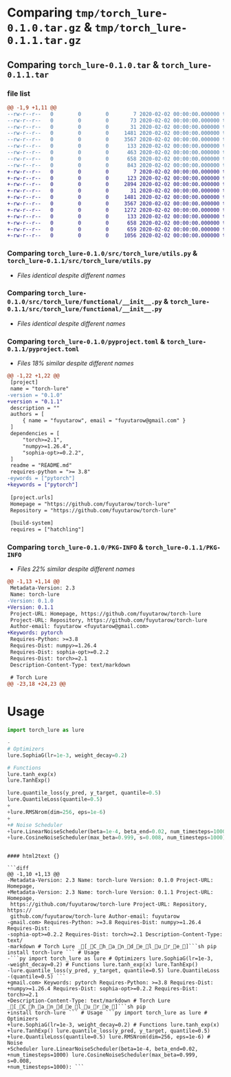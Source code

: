 # Comparing `tmp/torch_lure-0.1.0.tar.gz` & `tmp/torch_lure-0.1.1.tar.gz`

## Comparing `torch_lure-0.1.0.tar` & `torch_lure-0.1.1.tar`

### file list

```diff
@@ -1,9 +1,11 @@
--rw-r--r--   0        0        0        7 2020-02-02 00:00:00.000000 torch_lure-0.1.0/.python-version
--rw-r--r--   0        0        0       73 2020-02-02 00:00:00.000000 torch_lure-0.1.0/src/torch_lure/__init__.py
--rw-r--r--   0        0        0       31 2020-02-02 00:00:00.000000 torch_lure-0.1.0/src/torch_lure/optimizers.py
--rw-r--r--   0        0        0     1481 2020-02-02 00:00:00.000000 torch_lure-0.1.0/src/torch_lure/utils.py
--rw-r--r--   0        0        0     3567 2020-02-02 00:00:00.000000 torch_lure-0.1.0/src/torch_lure/functional/__init__.py
--rw-r--r--   0        0        0      133 2020-02-02 00:00:00.000000 torch_lure-0.1.0/.gitignore
--rw-r--r--   0        0        0      463 2020-02-02 00:00:00.000000 torch_lure-0.1.0/README.md
--rw-r--r--   0        0        0      658 2020-02-02 00:00:00.000000 torch_lure-0.1.0/pyproject.toml
--rw-r--r--   0        0        0      843 2020-02-02 00:00:00.000000 torch_lure-0.1.0/PKG-INFO
+-rw-r--r--   0        0        0        7 2020-02-02 00:00:00.000000 torch_lure-0.1.1/.python-version
+-rw-r--r--   0        0        0      123 2020-02-02 00:00:00.000000 torch_lure-0.1.1/src/torch_lure/__init__.py
+-rw-r--r--   0        0        0     2894 2020-02-02 00:00:00.000000 torch_lure-0.1.1/src/torch_lure/noise_schedulers.py
+-rw-r--r--   0        0        0       31 2020-02-02 00:00:00.000000 torch_lure-0.1.1/src/torch_lure/optim.py
+-rw-r--r--   0        0        0     1481 2020-02-02 00:00:00.000000 torch_lure-0.1.1/src/torch_lure/utils.py
+-rw-r--r--   0        0        0     3567 2020-02-02 00:00:00.000000 torch_lure-0.1.1/src/torch_lure/functional/__init__.py
+-rw-r--r--   0        0        0     1272 2020-02-02 00:00:00.000000 torch_lure-0.1.1/src/torch_lure/modules/__init__.py
+-rw-r--r--   0        0        0      133 2020-02-02 00:00:00.000000 torch_lure-0.1.1/.gitignore
+-rw-r--r--   0        0        0      658 2020-02-02 00:00:00.000000 torch_lure-0.1.1/README.md
+-rw-r--r--   0        0        0      659 2020-02-02 00:00:00.000000 torch_lure-0.1.1/pyproject.toml
+-rw-r--r--   0        0        0     1056 2020-02-02 00:00:00.000000 torch_lure-0.1.1/PKG-INFO
```

### Comparing `torch_lure-0.1.0/src/torch_lure/utils.py` & `torch_lure-0.1.1/src/torch_lure/utils.py`

 * *Files identical despite different names*

### Comparing `torch_lure-0.1.0/src/torch_lure/functional/__init__.py` & `torch_lure-0.1.1/src/torch_lure/functional/__init__.py`

 * *Files identical despite different names*

### Comparing `torch_lure-0.1.0/pyproject.toml` & `torch_lure-0.1.1/pyproject.toml`

 * *Files 18% similar despite different names*

```diff
@@ -1,22 +1,22 @@
 [project]
 name = "torch-lure"
-version = "0.1.0"
+version = "0.1.1"
 description = ""
 authors = [
     { name = "fuyutarow", email = "fuyutarow@gmail.com" }
 ]
 dependencies = [
     "torch>=2.1",
     "numpy>=1.26.4",
     "sophia-opt>=0.2.2",
 ]
 readme = "README.md"
 requires-python = ">= 3.8"
-eywords = ["pytorch"]
+keywords = ["pytorch"]
 
 [project.urls]
 Homepage = "https://github.com/fuyutarow/torch-lure"
 Repository = "https://github.com/fuyutarow/torch-lure"
 
 [build-system]
 requires = ["hatchling"]
```

### Comparing `torch_lure-0.1.0/PKG-INFO` & `torch_lure-0.1.1/PKG-INFO`

 * *Files 22% similar despite different names*

```diff
@@ -1,13 +1,14 @@
 Metadata-Version: 2.3
 Name: torch-lure
-Version: 0.1.0
+Version: 0.1.1
 Project-URL: Homepage, https://github.com/fuyutarow/torch-lure
 Project-URL: Repository, https://github.com/fuyutarow/torch-lure
 Author-email: fuyutarow <fuyutarow@gmail.com>
+Keywords: pytorch
 Requires-Python: >=3.8
 Requires-Dist: numpy>=1.26.4
 Requires-Dist: sophia-opt>=0.2.2
 Requires-Dist: torch>=2.1
 Description-Content-Type: text/markdown
 
 # Torch Lure
@@ -23,18 +24,23 @@
 ```
 
 
 # Usage
 ```py
 import torch_lure as lure
 
-
 # Optimizers
 lure.SophiaG(lr=1e-3, weight_decay=0.2)
 
 # Functions
 lure.tanh_exp(x)
 lure.TanhExp()
 
 lure.quantile_loss(y_pred, y_target, quantile=0.5)
 lure.QuantileLoss(quantile=0.5)
+
+lure.RMSNrom(dim=256, eps=1e-6)
+
+# Noise Scheduler
+lure.LinearNoiseScheduler(beta=1e-4, beta_end=0.02, num_timesteps=1000)
+lure.CosineNoiseScheduler(max_beta=0.999, s=0.008, num_timesteps=1000):
 ```
```

#### html2text {}

```diff
@@ -1,10 +1,13 @@
-Metadata-Version: 2.3 Name: torch-lure Version: 0.1.0 Project-URL: Homepage,
+Metadata-Version: 2.3 Name: torch-lure Version: 0.1.1 Project-URL: Homepage,
 https://github.com/fuyutarow/torch-lure Project-URL: Repository, https://
 github.com/fuyutarow/torch-lure Author-email: fuyutarow
-gmail.com> Requires-Python: >=3.8 Requires-Dist: numpy>=1.26.4 Requires-Dist:
-sophia-opt>=0.2.2 Requires-Dist: torch>=2.1 Description-Content-Type: text/
-markdown # Torch Lure _[_C_h_a_n_d_e_l_u_r_e_]```sh pip install torch-lure ``` # Usage
-```py import torch_lure as lure # Optimizers lure.SophiaG(lr=1e-3,
-weight_decay=0.2) # Functions lure.tanh_exp(x) lure.TanhExp()
-lure.quantile_loss(y_pred, y_target, quantile=0.5) lure.QuantileLoss
-(quantile=0.5) ```
+gmail.com> Keywords: pytorch Requires-Python: >=3.8 Requires-Dist:
+numpy>=1.26.4 Requires-Dist: sophia-opt>=0.2.2 Requires-Dist: torch>=2.1
+Description-Content-Type: text/markdown # Torch Lure _[_C_h_a_n_d_e_l_u_r_e_]```sh pip
+install torch-lure ``` # Usage ```py import torch_lure as lure # Optimizers
+lure.SophiaG(lr=1e-3, weight_decay=0.2) # Functions lure.tanh_exp(x)
+lure.TanhExp() lure.quantile_loss(y_pred, y_target, quantile=0.5)
+lure.QuantileLoss(quantile=0.5) lure.RMSNrom(dim=256, eps=1e-6) # Noise
+Scheduler lure.LinearNoiseScheduler(beta=1e-4, beta_end=0.02,
+num_timesteps=1000) lure.CosineNoiseScheduler(max_beta=0.999, s=0.008,
+num_timesteps=1000): ```
```

